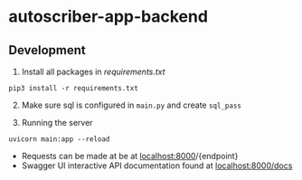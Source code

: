 # autoscriber-app-backend

## Development

1. Install all packages in _requirements.txt_

```
pip3 install -r requirements.txt
```

2. Make sure sql is configured in `main.py` and create `sql_pass` 

3. Running the server
```
uvicorn main:app --reload
```
  - Requests can be made at be at [localhost:8000](http://localhost:8000/)/{endpoint}
  - Swagger UI interactive API documentation found at [localhost:8000/docs](http://localhost:8000/docs)
